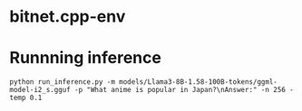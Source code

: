 # bitnet.cpp-env

# Runnning inference
```
python run_inference.py -m models/Llama3-8B-1.58-100B-tokens/ggml-model-i2_s.gguf -p "What anime is popular in Japan?\nAnswer:" -n 256 -temp 0.1
```
